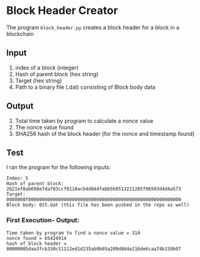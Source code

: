 # Block Header Creator

The program `block_header.py` creates a block header for a block in a blockchain

## Input
1. index of a block (integer)
2. Hash of parent block (hex string)
3. Target (hex string)
4. Path to a binary file (.dat) consisting of Block body data

## Output
1. Total time taken by program to calculate a nonce value
2. The nonce value found 
3. SHA256 hash of the block header (for the nonce and timestamp found)

## Test
I ran the program for the following inputs: 

```
Index: 5 
Hash of parent block: 2b21ef8ab698e7daf03ccf0110acb4d844fabb5b9513221285f96593d4d4a573 
Target: 0000000f00000000000000000000000000000000000000000000000000000000 
Block body: 015.dat (this file has been pushed in the repo as well)
```

### First Execution- Output:
```
Time taken by program to find a nonce value = 314
nonce found = 65424914
hash of block header = 00000005daa3fcb330c51112ed1d235ab9b05a209d864e216de6caa74b159b97
```
